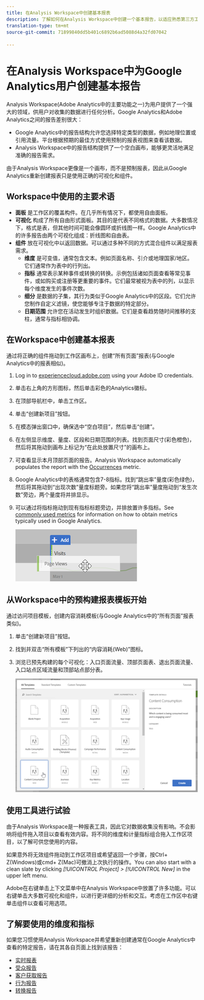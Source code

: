 ```yaml
---
title: 在Analysis Workspace中创建基本报表
description: 了解如何在Analysis Workspace中创建一个基本报告，以适应熟悉第三方工具(如Google Analytics)的用户。
translation-type: tm+mt
source-git-commit: 71899840dd5b401c6892b6ad5088d4a32fd07042

---
```



# 在Analysis Workspace中为Google Analytics用户创建基本报告

Analysis Workspace(Adobe Analytics中的主要功能之一)为用户提供了一个强大的领域，供用户对收集的数据进行任何分析。Google Analytics和Adobe Analytics之间的报告差别很大：

* Google Analytics中的报告结构允许您选择特定类型的数据，例如地理位置或引用流量。平台根据预期的最佳方式使用预制的报表视图来查看该数据。
* Analysis Workspace中的报告结构提供了一个空白画布，能够更灵活地满足准确的报告需求。

由于Analysis Workspace更像是一个画布，而不是预制报表，因此从Google Analytics重新创建报表只是使用正确的可视化和组件。

## Workspace中使用的主要术语

* **面板** 是工作区的覆盖构件。在几乎所有情况下，都使用自由面板。
* **可视化** 构成了所有自由形式面板。其目的是代表不同格式的数据。大多数情况下，格式是表，但其他时间可能会像圆环或折线图一样。Google Analytics中的许多报告由两个可视化组成：折线图和自由表。
* **组件** 放在可视化中以返回数据。可以通过多种不同的方式混合组件以满足报表需求。
   * **维度** 是可变值，通常包含文本。例如页面名称、引介或地理国家/地区。它们通常作为表中的行列出。
   * **指标** 通常表示某种事件或转换的转换。示例包括诸如页面查看等常见事件，或如购买或注册等更重要的事件。它们最常被视为表中的列，以显示每个维度发生的事件次数。
   * **细分** 是数据的子集，其行为类似于Google Analytics中的区段。它们允许您制作自定义滤镜，使您能够专注于数据的特定部分。
   * **日期范围** 允许您在活动发生时组织数据。它们是查看趋势随时间推移的支柱，通常与指标相协调。

## 在Workspace中创建基本报表

通过将正确的组件拖动到工作区画布上，创建“所有页面”报表(与Google Analytics中的报表相似)。

1. Log in to [experiencecloud.adobe.com](https://experiencecloud.adobe.com) using your Adobe ID credentials.
2. 单击右上角的方形图标，然后单击彩色的Analytics徽标。
3. 在顶部导航栏中，单击工作区。
4. 单击“创建新项目”按钮。
5. 在模态弹出窗口中，确保选中“空白项目”，然后单击“创建”。
6. 在左侧显示维度、量度、区段和日期范围的列表。找到页面尺寸(彩色橙色)，然后将其拖动到画布上标记为“在此处放置尺寸”的画布上。
7. 可查看显示本月顶部页面的报告。Analysis Workspace automatically populates the report with the [Occurrences](../../../components/c-variables/c-metrics/metrics-occurrences.md) metric.
8. Google Analytics中的表格通常包含7-8指标。找到“跳出率”量度(彩色绿色)，然后将其拖动到“出现次数”量度标题旁。如果您将“跳出率”量度拖动到“发生次数”旁边，两个量度将并排显示。
9. 可以通过将指标拖动到现有指标标题旁边，并排放置许多指标。See [commonly used metrics](common-metrics.md) for information on how to obtain metrics typically used in Google Analytics.

   ![新指标](../assets/new_metric.png)

## 从Workspace中的预构建报表模板开始

通过访问项目模板，创建内容消耗模板(与Google Analytics中的“所有页面”报表类似)。

1. 单击“创建新项目”按钮。
2. 找到并双击“所有模板”下列出的“内容消耗(Web)”图标。
3. 浏览已预先构建的每个可视化：入口页面流量、顶部页面表、退出页面流量、入口站点区域流量和顶部站点部分表。

   ![模板选择](../assets/content_consumption_template.png)

## 使用工具进行试验

由于Analysis Workspace是一种报表工具，因此它对数据收集没有影响。不会影响将组件拖入项目以查看有效内容。将不同的维度和计量指标组合拖入工作区项目，以了解可供您使用的内容。

如果意外将无效组件拖动到工作区项目或希望返回一个步骤，按Ctrl+ Z(Windows)或cmd+ Z(Mac)可撤消上次执行的操作。You can also start with a clean slate by clicking *[!UICONTROL Project] &gt; [!UICONTROL New]* in the upper left menu.

Adobe在右键单击上下文菜单中在Analysis Workspace中放置了许多功能。可以右键单击大多数可视化和组件，以进行更详细的分析和交互。考虑在工作区中右键单击组件以查看可用选项。

## 了解要使用的维度和指标

如果您习惯使用Analysis Workspace并希望重新创建通常在Google Analytics中查看的特定报告，请在其各自页面上找到该报告：

* [实时报表](realtime-reports.md)
* [受众报告](audience-reports.md)
* [客户获取报告](acquisition-reports.md)
* [行为报告](behavior-reports.md)
* [转换报告](conversions-reports.md)

